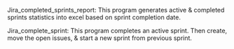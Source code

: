 Jira_completed_sprints_report:
  This program generates active & completed sprints statistics into excel based on sprint completion date.

Jira_complete_sprint:
  This program completes an active sprint. Then create, move the open issues, & start a new sprint from previous sprint.
